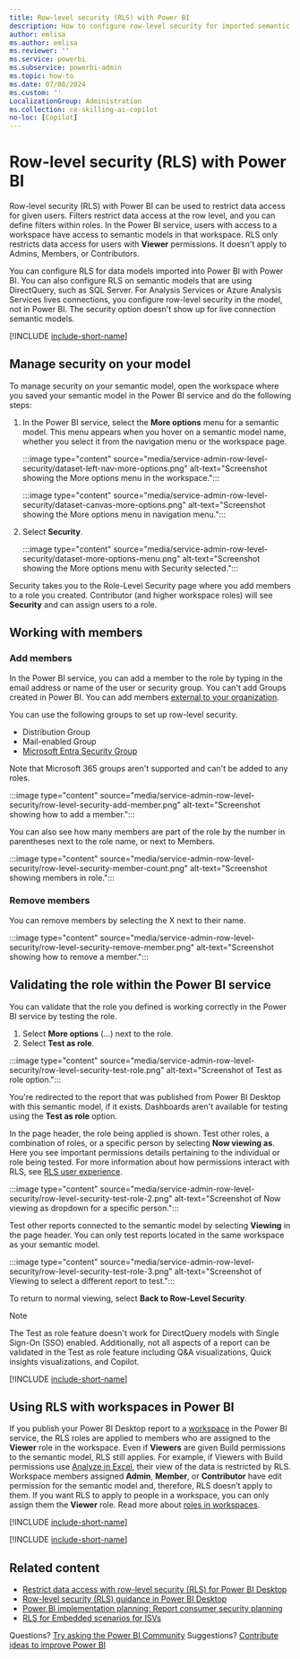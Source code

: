 ```yaml
---
title: Row-level security (RLS) with Power BI
description: How to configure row-level security for imported semantic models, and DirectQuery, within the Power BI service.
author: emlisa
ms.author: emlisa
ms.reviewer: ''
ms.service: powerbi
ms.subservice: powerbi-admin
ms.topic: how-to
ms.date: 07/08/2024
ms.custom: ''
LocalizationGroup: Administration
ms.collection: ce-skilling-ai-copilot
no-loc: [Copilot]
---
```


# Row-level security (RLS) with Power BI

Row-level security (RLS) with Power BI can be used to restrict data access for given users. Filters restrict data access at the row level, and you can define filters within roles. In the Power BI service, users with access to a workspace have access to semantic models in that workspace. RLS only restricts data access for users with **Viewer** permissions. It doesn't apply to Admins, Members, or Contributors.

You can configure RLS for data models imported into Power BI with Power BI. You can also configure RLS on semantic models that are using DirectQuery, such as SQL Server. For Analysis Services or Azure Analysis Services lives connections, you configure row-level security in the model, not in Power BI. The security option doesn't show up for live connection semantic models.

[!INCLUDE [include-short-name](~/../powerbi-repo/powerbi-docs/includes/rls-desktop-define-roles.md)]

## Manage security on your model

To manage security on your semantic model, open the workspace where you saved your semantic model in the Power BI service and do the following steps:

1. In the Power BI service, select the **More options** menu for a semantic model. This menu appears when you hover on a semantic model name, whether you select it from the navigation menu or the workspace page.

    :::image type="content" source="media/service-admin-row-level-security/dataset-left-nav-more-options.png" alt-text="Screenshot showing the More options menu in the workspace.":::

    :::image type="content" source="media/service-admin-row-level-security/dataset-canvas-more-options.png" alt-text="Screenshot showing the More options menu in navigation menu.":::

1. Select **Security**.

    :::image type="content" source="media/service-admin-row-level-security/dataset-more-options-menu.png" alt-text="Screenshot showing the More options menu with Security selected.":::

Security takes you to the Role-Level Security page where you add members to a role you created. Contributor (and higher workspace roles) will see **Security** and can assign users to a role.

## Working with members

### Add members

In the Power BI service, you can add a member to the role by typing in the email address or name of the user or security group. You can't add Groups created in Power BI. You can add members [external to your organization](/power-bi/guidance/whitepaper-azure-b2b-power-bi#data-security-for-external-partners).

You can use the following groups to set up row-level security.

- Distribution Group
- Mail-enabled Group
- [Microsoft Entra Security Group](/azure/active-directory/fundamentals/groups-view-azure-portal)

Note that Microsoft 365 groups aren't supported and can't be added to any roles.

 :::image type="content" source="media/service-admin-row-level-security/row-level-security-add-member.png" alt-text="Screenshot showing how to add a member.":::

You can also see how many members are part of the role by the number in parentheses next to the role name, or next to Members.

 :::image type="content" source="media/service-admin-row-level-security/row-level-security-member-count.png" alt-text="Screenshot showing members in role.":::

### Remove members

You can remove members by selecting the X next to their name.

 :::image type="content" source="media/service-admin-row-level-security/row-level-security-remove-member.png" alt-text="Screenshot showing how to remove a member.":::

## Validating the role within the Power BI service

You can validate that the role you defined is working correctly in the Power BI service by testing the role.

1. Select **More options** (...) next to the role.
2. Select **Test as role**.

 :::image type="content" source="media/service-admin-row-level-security/row-level-security-test-role.png" alt-text="Screenshot of Test as role option.":::

You're redirected to the report that was published from Power BI Desktop with this semantic model, if it exists. Dashboards aren't available for testing using the  **Test as role** option.

In the page header, the role being applied is shown. Test other roles, a combination of roles, or a specific person by selecting **Now viewing as**. Here you see important permissions details pertaining to the individual or role being tested. For more information about how permissions interact with RLS, see [RLS user experience](/power-bi/guidance/powerbi-implementation-planning-security-report-consumer-planning#rls-user-experience).

 :::image type="content" source="media/service-admin-row-level-security/row-level-security-test-role-2.png" alt-text="Screenshot of Now viewing as dropdown for a specific person.":::

Test other reports connected to the semantic model by selecting **Viewing** in the page header. You can only test reports located in the same workspace as your semantic model.

:::image type="content" source="media/service-admin-row-level-security/row-level-security-test-role-3.png" alt-text="Screenshot of Viewing to select a different report to test.":::

To return to normal viewing, select **Back to Row-Level Security**.

> [!NOTE]
> The Test as role feature doesn't work for DirectQuery models with Single Sign-On (SSO) enabled. Additionally, not all aspects of a report can be validated in the Test as role feature including Q&A visualizations, Quick insights visualizations, and Copilot.

[!INCLUDE [include-short-name](~/../powerbi-repo/powerbi-docs/includes/rls-usernames.md)]

## Using RLS with workspaces in Power BI

If you publish your Power BI Desktop report to a [workspace](/power-bi/collaborate-share/service-new-workspaces) in the Power BI service, the RLS roles are applied to members who are assigned to the **Viewer** role in the workspace. Even if  **Viewers** are given Build permissions to the semantic model, RLS still applies. For example, if Viewers with Build permissions use [Analyze in Excel](/power-bi/collaborate-share/service-analyze-in-excel), their view of the data is restricted by RLS. Workspace members assigned **Admin**, **Member**, or **Contributor** have edit permission for the semantic model and, therefore, RLS doesn’t apply to them. If you want RLS to apply to people in a workspace, you can only assign them the **Viewer** role. Read more about [roles in workspaces](/power-bi/collaborate-share/service-roles-new-workspaces).

[!INCLUDE [include-short-name](~/../powerbi-repo/powerbi-docs/includes/rls-limitations.md)]

[!INCLUDE [include-short-name](~/../powerbi-repo//powerbi-docs/includes/rls-faq.md)]

## Related content

- [Restrict data access with row-level security (RLS) for Power BI Desktop](../security/service-admin-row-level-security.md)
- [Row-level security (RLS) guidance in Power BI Desktop](/power-bi/guidance/rls-guidance)
- [Power BI implementation planning: Report consumer security planning](/power-bi/guidance/powerbi-implementation-planning-security-report-consumer-planning#enforce-data-security-based-on-consumer-identity)
- [RLS for Embedded scenarios for ISVs](/power-bi/developer/embedded/embedded-row-level-security)

Questions? [Try asking the Power BI Community](https://community.powerbi.com/)
Suggestions? [Contribute ideas to improve Power BI](https://ideas.powerbi.com/)
